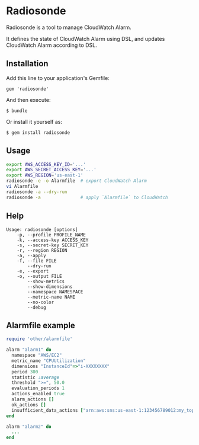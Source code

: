 # Radiosonde

Radiosonde is a tool to manage CloudWatch Alarm.

It defines the state of CloudWatch Alarm using DSL, and updates CloudWatch Alarm according to DSL.

## Installation

Add this line to your application's Gemfile:

    gem 'radiosonde'

And then execute:

    $ bundle

Or install it yourself as:

    $ gem install radiosonde

## Usage

```sh
export AWS_ACCESS_KEY_ID='...'
export AWS_SECRET_ACCESS_KEY='...'
export AWS_REGION='us-east-1'
radiosonde -e -o Alarmfile  # export CloudWatch Alarm
vi Alarmfile
radiosonde -a --dry-run
radiosonde -a               # apply `Alarmfile` to CloudWatch
```

## Help

```
Usage: radiosonde [options]
    -p, --profile PROFILE_NAME
    -k, --access-key ACCESS_KEY
    -s, --secret-key SECRET_KEY
    -r, --region REGION
    -a, --apply
    -f, --file FILE
        --dry-run
    -e, --export
    -o, --output FILE
        --show-metrics
        --show-dimensions
        --namespace NAMESPACE
        --metric-name NAME
        --no-color
        --debug
```

## Alarmfile example

```ruby
require 'other/alarmfile'

alarm "alarm1" do
  namespace "AWS/EC2"
  metric_name "CPUUtilization"
  dimensions "InstanceId"=>"i-XXXXXXXX"
  period 300
  statistic :average
  threshold ">=", 50.0
  evaluation_periods 1
  actions_enabled true
  alarm_actions []
  ok_actions []
  insufficient_data_actions ["arn:aws:sns:us-east-1:123456789012:my_topic"]
end

alarm "alarm2" do
  ...
end
```
